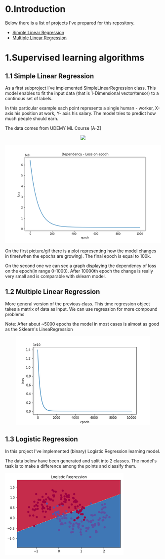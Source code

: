 <h1>0.Introduction</h1>
Below there is a list of projects I've prepared for this repository.
<ul>
	<li><a href = "https://github.com/lukasy09/Machine-Learning-From-Scratch/tree/master/SimpleLinearRegression">Simple Linear Regression</a></li>
	<li><a href = "https://github.com/lukasy09/Machine-Learning-From-Scratch/tree/master/MultipleLinearRegression">Multiple Linear Regression</a></li>
</ul>

<h1>1.Supervised learning algorithms</h1>



<h2 id ="SLR">1.1 Simple Linear Regression</h2>

<p>As a first subproject I've implemented SimpleLinearRegression class. This model enables to fit the input data
 (that is 1-Dimensional vector/tensor) to a continous set of labels.</p>
<p>In this particular example each point represents a single human - worker, X-axis his position at work, Y- axis his salary. The model tries to predict how much people should earn.</p>
<p>The data comes from UDEMY ML Course [A-Z]</p>
<p align = "center">
<img src = "./assets/SLR/slr.gif" ></img>
</p>
<p align = "center">
<img src = "./assets/SLR/loss.png" ></img>
</p>

<p>On the first picture/gif there is a plot representing how the model changes in time(when the epochs are growing). The final epoch is equal to 100k.</p>
<p>On the second one we can see a graph displaying the dependency of loss on the epoch(in range 0-1000). After 10000th epoch the change is really very small and is comparable with sklearn model.</p>


<h2 id ="MLR">1.2 Multiple Linear Regression</h2>

<p>More general version of the previous class. This time regression object takes a matrix of data as input. We can use regression for more compound problems</p>
<p>Note: After about ~5000 epochs the model in most cases is almost as good as the Sklearn's LineaRegression</p>
<p align = "center">
<img src = "./assets/MLR/multi-loss.png" ></img>
</p>

<h2 id ="LR">1.3 Logistic Regression</h2>

<p>In this project I've implemented (binary) Logistic Regression learning model. </p>
<p>The data below have been generated and split into 2 classes. The model's task is to make a difference among the points and classify them.</p>

<p >
<img src = "./assets/LogisticRegression/model_log_10kiter.png" ></img>
</p>



